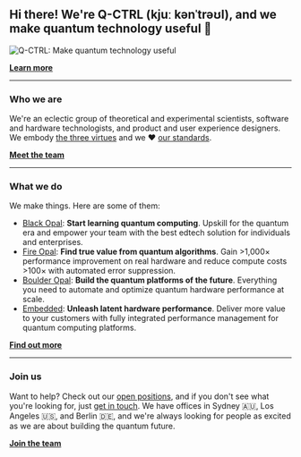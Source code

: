 ## Hi there! We're Q-CTRL (kjuː kənˈtrəʊl), and we make quantum technology useful 👋

![Q-CTRL: Make quantum technology useful](https://repository-images.githubusercontent.com/181764383/4e1f6da9-f991-4589-bc7d-f794a5b80b41)

[**Learn more**](https://q-ctrl.com)

---

### Who we are

We're an eclectic group of theoretical and experimental scientists, software and hardware technologists, and product and user experience designers. We embody [the three virtues](https://thethreevirtues.com/) and we ❤️ [our standards](https://code.q-ctrl.com/).

[**Meet the team**](https://github.com/orgs/qctrl/people)

---

### What we do

We make things. Here are some of them:

- [Black Opal](https://q-ctrl.com/black-opal): **Start learning quantum computing**. Upskill for the quantum era and empower your team with the best edtech solution for individuals and enterprises.
- [Fire Opal](https://q-ctrl.com/fire-opal): **Find true value from quantum algorithms**. Gain >1,000× performance improvement on real hardware and reduce compute costs >100× with automated error suppression.
- [Boulder Opal](https://q-ctrl.com/boulder-opal): **Build the quantum platforms of the future**. Everything you need to automate and optimize quantum hardware performance at scale.
- [Embedded](https://q-ctrl.com/embedded): **Unleash latent hardware performance**. Deliver more value to your customers with fully integrated performance management for quantum computing platforms.

[**Find out more**](https://q-ctrl.com/products)

---

### Join us

Want to help? Check out our [open positions](https://q-ctrl.com/careers), and if you don't see what you're looking for, just [get in touch](https://q-ctrl.com/contact). We have offices in Sydney 🇦🇺, Los Angeles 🇺🇸, and Berlin 🇩🇪, and we're always looking for people as excited as we are about building the quantum future.

[**Join the team**](https://q-ctrl.com/careers)


